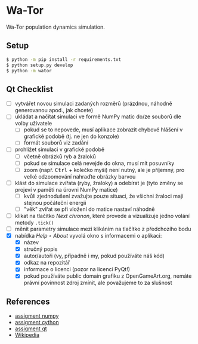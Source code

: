 # Wa-Tor

Wa-Tor population dynamics simulation.

## Setup

```bash
$ python -m pip install -r requirements.txt
$ python setup.py develop
$ python -m wator
```

## Qt Checklist

- [ ] vytvářet novou simulaci zadaných rozměrů (prázdnou, náhodně generovanou
      apod., jak chcete)
- [ ] ukládat a načítat simulaci ve formě NumPy matic do/ze souborů dle volby
      uživatele
    - [ ] pokud se to nepovede, musí aplikace zobrazit chybové hlášení
          v grafické podobě (tj. ne jen do konzole)
    - [ ] formát souborů viz zadání
- [ ] prohlížet simulaci v grafické podobě
    - [ ] včetně obrázků ryb a žraloků
    - [ ] pokud se simulace celá nevejde do okna, musí mít posuvníky
    - [ ] zoom (např. <kbd>Ctrl</kbd> + kolečko myši) není nutný,
          ale je příjemný, pro velké odzoomování nahraďte obrázky barvou
- [ ] klást do simulace zvířata (ryby, žraloky) a odebírat je
     (tyto změny se projeví v paměti na úrovni NumPy matice)
    - [ ] kvůli zjednodušení zvažujte pouze situaci, že všichni žraloci mají
          stejnou počáteční energii
    - [ ] "věk" zvířat se při vložení do matice nastaví náhodně
- [ ] klikat na tlačítko *Next chronon*, které provede a vizualizuje jedno
      volání metody `.tick()`
- [ ] měnit parametry simulace mezi klikáním na tlačítko z předchozího bodu
- [x] nabídka *Help ‣ About* vyvolá okno s informacemi o aplikaci:
    - [x] název
    - [x] stručný popis
    - [x] autor/autoři (vy, případně i my, pokud používáte náš kód)
    - [x] odkaz na repozitář
    - [x] informace o licenci (pozor na licenci PyQt!)
    - [x] pokud používáte public domain grafiku z OpenGameArt.org,
          nemáte právní povinnost zdroj zmínit, ale považujeme to za slušnost

## References

- [assigment numpy](
https://github.com/cvut/MI-PYT/blob/master/tutorials/05_numpy.md
)
- [assigment cython](
https://github.com/cvut/MI-PYT/blob/master/tutorials/07_cython.md
)
- [assigment qt](
https://github.com/cvut/MI-PYT/blob/master/tutorials/09_pyqt.md
)
- [Wikipedia](https://en.wikipedia.org/wiki/Wa-Tor)
